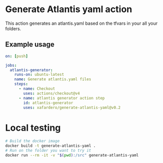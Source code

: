 # Generate Atlantis yaml action

This action generates an atlantis.yaml based on the tfvars in your all your folders.


## Example usage

```yaml
on: [push]

jobs:
  atlantis-generator:
    runs-on: ubuntu-latest
    name: Generate atlantis.yaml files
    steps:
      - name: Checkout
        uses: actions/checkout@v4
      - name: atlantis generator action step
        id: atlantis-generator
        uses: xafardero/generate-atlantis-yaml@v0.2
```


# Local testing

```bash
# Build the docker image
docker build -t generate-atlantis-yaml .
# Run on the folder you want to try it
docker run --rm -it -v "$(pwd):/src" generate-atlantis-yaml
```

